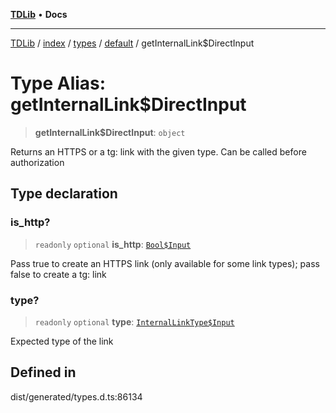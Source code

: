 [**TDLib**](../../../../../../README.md) • **Docs**

***

[TDLib](../../../../../../modules.md) / [index](../../../../../README.md) / [types](../../../README.md) / [default](../README.md) / getInternalLink$DirectInput

# Type Alias: getInternalLink$DirectInput

> **getInternalLink$DirectInput**: `object`

Returns an HTTPS or a tg: link with the given type. Can be called before authorization

## Type declaration

### is\_http?

> `readonly` `optional` **is\_http**: [`Bool$Input`](Bool$Input.md)

Pass true to create an HTTPS link (only available for some link types); pass false to create a tg: link

### type?

> `readonly` `optional` **type**: [`InternalLinkType$Input`](InternalLinkType$Input.md)

Expected type of the link

## Defined in

dist/generated/types.d.ts:86134
